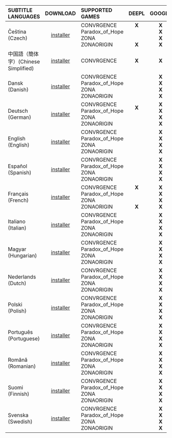 | SUBTITLE LANGUAGES                  | DOWNLOAD      | SUPPORTED GAMES                                     | DEEPL                            | GOOGLE                           |
|:------------------------------------|:-------------:|:----------------------------------------------------|:--------------------------------:|:--------------------------------:|
| Čeština (Czech)                     | [installer]() | CONVRGENCE<br>Paradox_of_Hope<br>ZONA<br>ZONAORIGIN | **X**<br>     <br>     <br>**X** | **X**<br>**X**<br>**X**<br>**X** |
| 中国語（簡体字）(Chinese Simplified) | [installer]() | CONVRGENCE                                          | **X**                            | **X**                            |
| Dansk (Danish)                      | [installer]() | CONVRGENCE<br>Paradox_of_Hope<br>ZONA<br>ZONAORIGIN |      <br>     <br>     <br>      | **X**<br>**X**<br>**X**<br>**X** |
| Deutsch (German)                    | [installer]() | CONVRGENCE<br>Paradox_of_Hope<br>ZONA<br>ZONAORIGIN | **X**<br>     <br>     <br>      | **X**<br>**X**<br>**X**<br>**X** |
| English (English)                   | [installer]() | CONVRGENCE<br>Paradox_of_Hope<br>ZONA<br>ZONAORIGIN |      <br>     <br>     <br>      | **X**<br>**X**<br>**X**<br>**X** |
| Español (Spanish)                   | [installer]() | CONVRGENCE<br>Paradox_of_Hope<br>ZONA<br>ZONAORIGIN |      <br>     <br>     <br>      | **X**<br>**X**<br>**X**<br>**X** |
| Français (French)                   | [installer]() | CONVRGENCE<br>Paradox_of_Hope<br>ZONA<br>ZONAORIGIN | **X**<br>     <br>     <br>**X** | **X**<br>**X**<br>**X**<br>**X** |
| Italiano (Italian)                  | [installer]() | CONVRGENCE<br>Paradox_of_Hope<br>ZONA<br>ZONAORIGIN |      <br>     <br>     <br>      | **X**<br>**X**<br>**X**<br>**X** |
| Magyar (Hungarian)                  | [installer]() | CONVRGENCE<br>Paradox_of_Hope<br>ZONA<br>ZONAORIGIN |      <br>     <br>     <br>      | **X**<br>**X**<br>**X**<br>**X** |
| Nederlands (Dutch)                  | [installer]() | CONVRGENCE<br>Paradox_of_Hope<br>ZONA<br>ZONAORIGIN |      <br>     <br>     <br>      | **X**<br>**X**<br>**X**<br>**X** |
| Polski (Polish)                     | [installer]() | CONVRGENCE<br>Paradox_of_Hope<br>ZONA<br>ZONAORIGIN |      <br>     <br>     <br>      | **X**<br>**X**<br>**X**<br>**X** |
| Português (Portuguese)              | [installer]() | CONVRGENCE<br>Paradox_of_Hope<br>ZONA<br>ZONAORIGIN |      <br>     <br>     <br>      | **X**<br>**X**<br>**X**<br>**X** |
| Română (Romanian)                   | [installer]() | CONVRGENCE<br>Paradox_of_Hope<br>ZONA<br>ZONAORIGIN |      <br>     <br>     <br>      | **X**<br>**X**<br>**X**<br>**X** |
| Suomi (Finnish)                     | [installer]() | CONVRGENCE<br>Paradox_of_Hope<br>ZONA<br>ZONAORIGIN |      <br>     <br>     <br>      | **X**<br>**X**<br>**X**<br>**X** |
| Svenska (Swedish)                   | [installer]() | CONVRGENCE<br>Paradox_of_Hope<br>ZONA<br>ZONAORIGIN |      <br>     <br>     <br>      | **X**<br>**X**<br>**X**<br>**X** |
